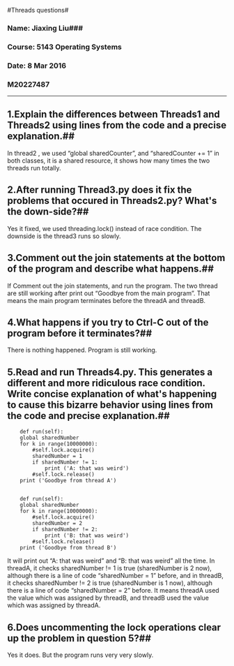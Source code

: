 #Threads questions#
### Name: Jiaxing Liu###
### Course: 5143 Operating Systems ###
### Date: 8 Mar 2016 ###
### M20227487 ###
_______________________________
## 1.Explain the differences between Threads1 and Threads2 using lines from the code and a precise explanation.##
   In thread2 , we used “global sharedCounter”, and “sharedCounter += 1” in both classes, it is a shared resource, it shows how many times the two threads run totally.

## 2.After running Thread3.py does it fix the problems that occured in Threads2.py? What's the down-side?##
   Yes it fixed, we used threading.lock() instead of race condition. The downside is the thread3 runs so slowly. 
   
## 3.Comment out the join statements at the bottom of the program and describe what happens.##
   If Comment out the join statements, and run the program. The two thread are still working after print out “Goodbye from the main program”. That means the main program terminates before the threadA and threadB.
   
## 4.What happens if you try to Ctrl-C out of the program before it terminates?##
   There is nothing happened. Program is still working.

## 5.Read and run Threads4.py. This generates a different and more ridiculous race condition. Write concise explanation of what's happening to cause this bizarre behavior using lines from the code and precise explanation.##

        def run(self):
        global sharedNumber
        for k in range(10000000):
            #self.lock.acquire()
            sharedNumber = 1
            if sharedNumber != 1:
                print ('A: that was weird')
            #self.lock.release()
        print ('Goodbye from thread A')
        
        
        def run(self):
        global sharedNumber
        for k in range(10000000):
            #self.lock.acquire()
            sharedNumber = 2
            if sharedNumber != 2:
                print ('B: that was weird')
            #self.lock.release()
        print ('Goodbye from thread B')
        
   It will print out “A: that was weird” and “B: that was weird” all the time. In threadA, it checks sharedNumber != 1 is true (sharedNumber is 2 now), although there is a line of code “sharedNumber = 1” before, and in threadB, it checks sharedNumber != 2 is true (sharedNumber is 1 now), although there is a line of code “sharedNumber = 2” before. It means threadA used the value which was assigned by threadB, and threadB used the value which was assigned by threadA.

## 6.Does uncommenting the lock operations clear up the problem in question 5?##
   Yes it does. But the program runs very very slowly.
